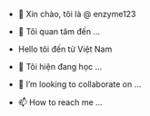 - 👋 Xin chào, tôi là @ enzyme123
- 👀 Tôi quan tâm đến ...
- Hello tôi đến từ Việt Nam 

- 🌱 Tôi hiện đang học ...
- 💞️ I’m looking to collaborate on ...
- 📫 How to reach me ...

<!---
enzyme123/enzyme123 is a ✨ special ✨ repository because its `README.md` (this file) appears on your GitHub profile.
You can click the Preview link to take a look at your changes.
--->

